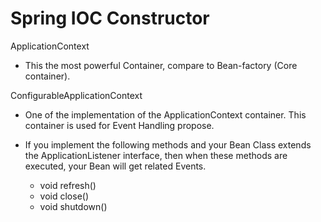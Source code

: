 # Spring IOC Constructor

ApplicationContext
- This the most powerful Container, compare to Bean-factory (Core container).

ConfigurableApplicationContext
- One of the implementation of the ApplicationContext container. This container is used for Event Handling propose.
- If you implement the following methods and your Bean Class extends the ApplicationListener interface, then when these methods are executed, your Bean will get related Events.

    - void refresh()
    - void close()
    - void shutdown()